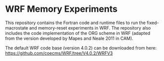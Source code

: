 # WRF Memory Experiments
This repository contains the Fortran code and runtime files to run the fixed-macrostate and memory-reset experiments in WRF. The repository also includes the code implementation of the ORG scheme in WRF (adapted from the version developed by Mapes and Neale 2011 in CAM). 

The default WRF code base (version 4.0.2) can be downloaded from here: https://github.com/coecms/WRF/tree/V4.0.2/WRFV3
